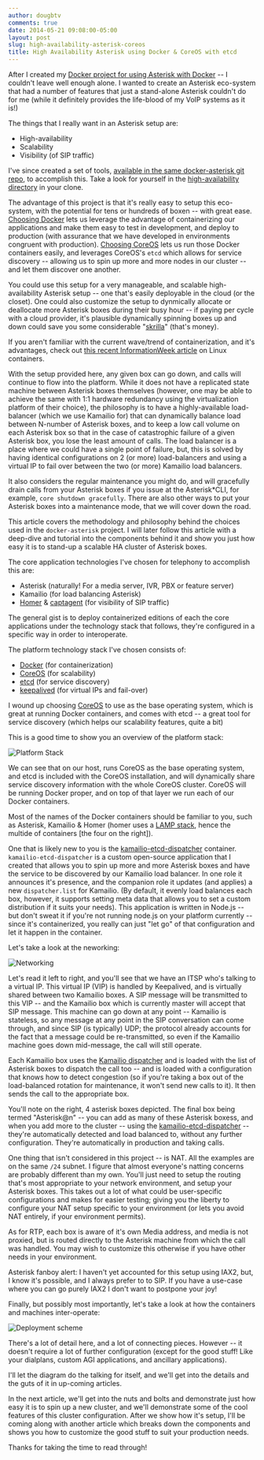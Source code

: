 ```yaml
---
author: dougbtv
comments: true
date: 2014-05-21 09:08:00-05:00
layout: post
slug: high-availability-asterisk-coreos
title: High Availability Asterisk using Docker & CoreOS with etcd
---
```


After I created my [Docker project for using Asterisk with Docker](https://github.com/dougbtv/docker-asterisk) -- I couldn't leave well enough alone. I wanted to create an Asterisk eco-system that had a number of features that just a stand-alone Asterisk couldn't do for me (while it definitely provides the life-blood of my VoIP systems as it is!)

The things that I really want in an Asterisk setup are:
* High-availability
* Scalability
* Visibility (of SIP traffic)

I've since created a set of tools, [available in the same docker-asterisk git repo](https://github.com/dougbtv/docker-asterisk), to accomplish this. Take a look for yourself in the [high-availability directory](https://github.com/dougbtv/docker-asterisk/tree/master/high-availability) in your clone.

The advantage of this project is that it's really easy to setup this eco-system, with the potential for tens or hundreds of boxen -- with great ease. [Choosing Docker](https://www.docker.com/whatisdocker/) lets us leverage the advantage of containerizing our applications and make them easy to test in development, and deploy to production (with assurance that we have developed in environments congruent with production). [Choosing CoreOS](https://coreos.com/using-coreos/) lets us run those Docker containers easily, and leverages CoreOS's `etcd` which allows for service discovery -- allowing us to spin up more and more nodes in our cluster -- and let them discover one another.

You could use this setup for a very manageable, and scalable high-availability Asterisk setup -- one that's easily deployable in the cloud (or the closet). One could also customize the setup to dynmically allocate or deallocate more Asterisk boxes during their busy hour -- if paying per cycle with a cloud provider, it's plausible dynamically spinning boxes up and down could save you some considerable "[skrilla](http://www.urbandictionary.com/define.php?term=skrilla)" (that's money).

If you aren't familiar with the current wave/trend of containerization, and it's advantages, check out [this recent InformationWeek article](http://www.informationweek.com/cloud/platform-as-a-service/linux-container-operating-systems-thin-is-in/a/d-id/1320478) on Linux containers.

With the setup provided here, any given box can go down, and calls will continue to flow into the platform. While it does not have a replicated state machine between Asterisk boxes themselves (however, one may be able to achieve the same with 1:1 hardware redundancy using the virtualization platform of their choice), the philosophy is to have a highly-available load-balancer (which we use Kamailio for) that can dynamically balance load between N-number of Asterisk boxes, and to keep a low call volume on each Asterisk box so that in the case of catastrophic failure of a given Asterisk box, you lose the least amount of calls. The load balancer is a place where we could have a single point of failure, but, this is solved by having identical configurations on 2 (or more) load-balancers and using a virtual IP to fail over between the two (or more) Kamailio load balancers.

It also considers the regular maintenance you might do, and will gracefully drain calls from your Asterisk boxes if you issue at the Asterisk*CLI, for example, `core shutdown gracefully`. There are also other ways to put your Asterisk boxes into a maintenance mode, that we will cover down the road.

This article covers the methodology and philosophy behind the choices used in the `docker-asterisk` project. I will later follow this article with a deep-dive and tutorial into the components behind it and show you just how easy it is to stand-up a scalable HA cluster of Asterisk boxes.

The core application technologies I've chosen for telephony to accomplish this are:
* Asterisk (naturally! For a media server, IVR, PBX or feature server)
* Kamailio (for load balancing Asterisk)
* [Homer](http://www.sipcapture.org/) & [captagent](https://github.com/sipcapture/captagent) (for visibility of SIP traffic)

The general gist is to deploy containerized editions of each the core applications under the technology stack that follows, they're configured in a specific way in order to interoperate.

The platform technology stack I've chosen consists of:

* [Docker](https://www.docker.com/whatisdocker/) (for containerization)
* [CoreOS](https://coreos.com/) (for scalability)
* [etcd](https://coreos.com/etcd/) (for service discovery)
* [keepalived](http://www.keepalived.org/) (for virtual IPs and fail-over)

I wound up choosing [CoreOS](https://coreos.com/) to use as the base operating system, which is great at running Docker containers, and comes with etcd -- a great tool for service discovery (which helps our scalability features, quite a bit)

This is a good time to show you an overview of the platform stack:

![Platform Stack](http://i.imgur.com/2zTAII9.png)

We can see that on our host, runs CoreOS as the base operating system, and etcd is included with the CoreOS installation, and will dynamically share service discovery information with the whole CoreOS cluster. CoreOS will be running Docker proper, and on top of that layer we run each of our Docker containers. 

Most of the names of the Docker containers should be familiar to you, such as Asterisk, Kamailio & Homer (homer uses a [LAMP stack](http://en.wikipedia.org/wiki/LAMP_%28software_bundle%29), hence the multide of containers [the four on the right]).

One that is likely new to you is the [kamailio-etcd-dispatcher](https://github.com/dougbtv/kamailio-etcd-dispatcher) container. `kamailio-etcd-dispatcher` is a custom open-source application that I created that allows you to spin up more and more Asterisk boxes and have the service to be discovered by our Kamailio load balancer. In one role it announces it's presence, and the companion role it updates (and applies) a new `dispatcher.list` for Kamailio. (By default, it evenly load balances each box, however, it supports setting meta data that allows you to set a custom distribution if it suits your needs). This application is written in Node.js -- but don't sweat it if you're not running node.js on your platform currently -- since it's containerized, you really can just "let go" of that configuration and let it happen in the container. 

Let's take a look at the neworking:

![Networking](http://i.imgur.com/G4yu1Pq.png)

Let's read it left to right, and you'll see that we have an ITSP who's talking to a virtual IP. This virtual IP (VIP) is handled by Keepalived, and is virtually shared between two Kamailio boxes. A SIP message will be transmitted to this VIP -- and the Kamailio box which is currently master will accept that SIP message. This machine can go down at any point -- Kamailio is stateless, so any message at any point in the SIP conversation can come through, and since SIP (is typically) UDP; the protocol already accounts for the fact that a message could be re-transmitted, so even if the Kamailio machine goes down mid-message, the call will still operate.

Each Kamailio box uses the [Kamailio dispatcher](http://kamailio.org/docs/modules/4.3.x/modules/dispatcher.html) and is loaded with the list of Asterisk boxes to dispatch the call too -- and is loaded with a configuration that knows how to detect congestion (so if you're taking a box out of the load-balanced rotation for maintenance, it won't send new calls to it). It then sends the call to the appropriate box.

You'll note on the right, 4 asterisk boxes depicted. The final box being termed "Asterisk@n" -- you can add as many of these Asterisk boxess, and when you add more to the cluster -- using the [kamailio-etcd-dispatcher](https://github.com/dougbtv/kamailio-etcd-dispatcher) -- they're automatically detected and load balanced to, without any further configuration. They're automatically in production and taking calls.

One thing that isn't considered in this project -- is NAT. All the examples are on the same `/24` subnet. I figure that almost everyone's natting concerns are probably different than my own. You'll just need to setup the routing that's most appropriate to your network environment, and setup your Asterisk boxes. This takes out a lot of what could be user-specific configurations and makes for easier testing; giving you the liberty to configure your NAT setup specific to your environment (or lets you avoid NAT entirely, if your environment permits).

As for RTP, each box is aware of it's own Media address, and media is not proxied, but is routed directly to the Asterisk machine from which the call was handled. You may wish to customize this otherwise if you have other needs in your environment.

Asterisk fanboy alert: I haven't yet accounted for this setup using IAX2, but, I know it's possible, and I always prefer to to SIP. If you have a use-case where you can go purely IAX2 I don't want to postpone your joy!

Finally, but possibly most importantly, let's take a look at how the containers and machines inter-operate:

![Deployment scheme](http://i.imgur.com/sOgga6w.png)

There's a lot of detail here, and a lot of connecting pieces. However -- it doesn't require a lot of further configuration (except for the good stuff! Like your dialplans, custom AGI applications, and ancillary applications).

I'll let the diagram do the talking for itself, and we'll get into the details and the guts of it in up-coming articles.

In the next article, we'll get into the nuts and bolts and demonstrate just how easy it is to spin up a new cluster, and we'll demonstrate some of the cool features of this cluster configuration. After we show how it's setup, I'll be coming along with another article which breaks down the components and shows you how to customize the good stuff to suit your production needs.

Thanks for taking the time to read through!
